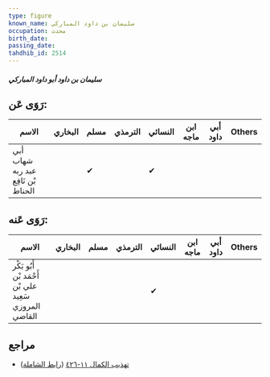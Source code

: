 ```yaml
---
type: figure
known_name: سليمان بن داود المباركي
occupation: محدث
birth_date:
passing_date:
tahdhib_id: 2514
---
```

##### سليمان بن داود أبو داود المباركي

## رَوَى عَن:
| الاسم                              | البخاري | مسلم | الترمذي | النسائي | ابن ماجه | أبي داود | Others |
| ---------------------------------- | ------- | ---- | ------- | ------- | -------- | -------- | ------ |
| أبي شهاب عبد ربه بْن نَافِع الحناط |         | ✔    |         | ✔       |          |          |        |
## رَوَى عَنه:
| الاسم                                                 | البخاري | مسلم | الترمذي | النسائي | ابن ماجه | أبي داود | Others |
| ----------------------------------------------------- | ------- | ---- | ------- | ------- | -------- | -------- | ------ |
| أَبُو بَكْر أَحْمَد بْن علي بْن سَعِيد المروزي القاضي |         |      |         | ✔       |          |          |        |
## مراجع
- [تهذيب الكمال ١١-٤٢٦](obsidian://open?vault=Tahdhib-al-Kamal&file=Figures/٢٥١٤-سليمان%20بن%20داود%20أبو%20داود%20المباركي) ([رابط الشاملة](https://shamela.ws/book/3722/5746))